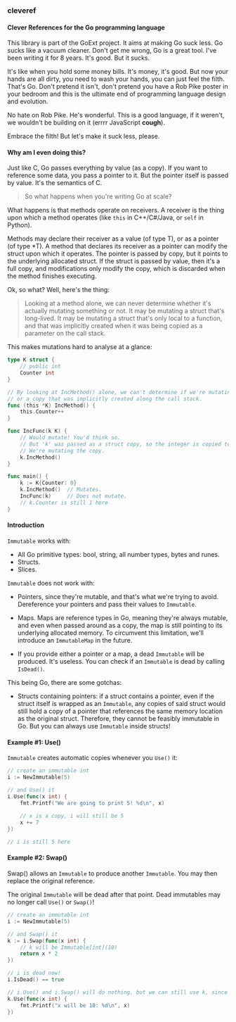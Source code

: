 ### cleveref

#### Clever References for the Go programming language

This library is part of the GoExt project. It aims at making Go suck less. Go sucks like a vacuum cleaner.
Don't get me wrong, Go is a great tool. I've been writing it for 8 years. It's good. But it sucks.

It's like when you hold some money bills. It's money, it's good. But now your hands are all dirty, you need to wash your hands, you can just feel the filth.
That's Go. Don't pretend it isn't, don't pretend you have a Rob Pike poster in your bedroom and this is the ultimate end of programming language design and evolution.

No hate on Rob Pike. He's wonderful. This is a good language, if it weren't, we wouldn't be building on it (errrr JavaScript **cough**).

Embrace the filth! But let's make it suck less, please.

#### Why am I even doing this?

Just like C, Go passes everything by value (as a copy).
If you want to reference some data, you pass a pointer to it. But the pointer itself is passed by value.
It's the semantics of C.

> So what happens when you're writing Go at scale?

What happens is that methods operate on receivers. A receiver is the thing upon which a method operates (like `this` in C++/C#/Java, or `self` in Python).

Methods may declare their receiver as a value (of type T), or as a pointer (of type *T).
A method that declares its receiver as a pointer can modify the struct upon which it operates.
The pointer is passed by copy, but it points to the underlying allocated struct.
If the struct is passed by value, then it's a full copy, and modifications only modify the copy, which is discarded when the method finishes executing.

Ok, so what?
Well, here's the thing:

> Looking at a method alone, we can never determine whether it's actually mutating something or not. It may be mutating a struct that's long-lived. It may be mutating a struct that's only local to a function, and that was implicitly created when it was being copied as a parameter on the call stack.

This makes mutations hard to analyse at a glance:

```go
type K struct {
	// public int
	Counter int
}

// By looking at IncMethod() alone, we can't determine if we're mutating the original object,
// or a copy that was implicitly created along the call stack.
func (this *K) IncMethod() {
	this.Counter++
}

func IncFunc(k K) {
	// Would mutate! You'd think so.
	// But 'k' was passed as a struct copy, so the integer is copied too.
	// We're mutating the copy.
    k.IncMethod()
}

func main() {
	k := K{Counter: 0}
	k.IncMethod()  // Mutates.
	IncFunc(k)     // Does not mutate.
	// k.Counter is still 1 here
}
```

#### Introduction

`Immutable` works with:

- All Go primitive types: bool, string, all number types, bytes and runes.
- Structs.
- Slices.

`Immutable` does not work with:

- Pointers, since they're mutable, and that's what we're trying to avoid. Dereference your pointers and pass their values to `Immutable`.

- Maps. Maps are reference types in Go, meaning they're always mutable, and even when passed around as a copy, the map is still pointing to its underlying allocated memory. To circumvent this limitation, we'll introduce an `ImmutableMap` in the future.

- If you provide either a pointer or a map, a dead `Immutable` will be produced. It's useless. You can check if an `Immutable` is dead by calling `IsDead()`.

This being Go, there are some gotchas:

- Structs containing pointers: if a struct contains a pointer, even if the struct itself is wrapped as an `Immutable`, any copies of said struct would still hold a copy of a pointer that references the same memory location as the original struct. Therefore, they cannot be feasibly immutable in Go. But you can always use `Immutable` inside structs!

#### Example #1: Use()

`Immutable` creates automatic copies whenever you `Use()` it:

```go
// create an immutable int
i := NewImmutable(5)

// and Use() it
i.Use(func(x int) {
	fmt.Printf("We are going to print 5! %d\n", x)
	
	// x is a copy, i will still be 5
	x += 7
}) 

// i is still 5 here
```

#### Example #2: Swap()

Swap() allows an `Immutable` to produce another `Immutable`. You may then replace the original reference.

The original `Immutable` will be dead after that point. Dead immutables may no longer call `Use()` or `Swap()`!

```go
// create an immutable int
i := NewImmutable(5)

// and Swap() it
k := i.Swap(func(x int) {
	// k will be Immutable[int](10)
	return x * 2
}) 

// i is dead now!
i.IsDead() == true

// i.Use() and i.Swap() will do nothing, but we can still use k, since it's alive
k.Use(func(x int) {
	fmt.Printf("x will be 10: %d\n", x)
})
```
